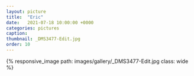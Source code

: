 ```yaml
---
layout: picture
title:  "Eric"
date:   2021-07-18 10:00:00 +0000
categories: pictures
caption: 
thumbnail: _DMS3477-Edit.jpg
order: 10
---
```

{% responsive_image path: images/gallery/_DMS3477-Edit.jpg class: wide %}
